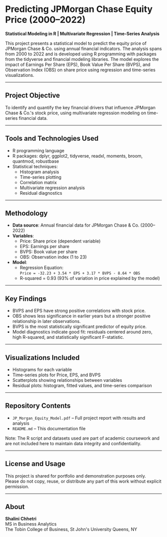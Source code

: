 # Predicting JPMorgan Chase Equity Price (2000–2022)

**Statistical Modeling in R | Multivariate Regression | Time-Series Analysis**

This project presents a statistical model to predict the equity price of JPMorgan Chase & Co. using annual financial indicators. The analysis spans from 2000 to 2022 and is developed using R programming with packages from the tidyverse and financial modeling libraries. The model explores the impact of Earnings Per Share (EPS), Book Value Per Share (BVPS), and Observation Index (OBS) on share price using regression and time-series visualizations.

---

## Project Objective

To identify and quantify the key financial drivers that influence JPMorgan Chase & Co.'s stock price, using multivariate regression modeling on time-series financial data.

---

## Tools and Technologies Used

- R programming language
- R packages: dplyr, ggplot2, tidyverse, readxl, moments, broom, quantmod, robustbase
- Statistical techniques:
  - Histogram analysis
  - Time-series plotting
  - Correlation matrix
  - Multivariate regression analysis
  - Residual diagnostics

---

## Methodology

- **Data source**: Annual financial data for JPMorgan Chase & Co. (2000–2022)
- **Variables**:
  - Price: Share price (dependent variable)
  - EPS: Earnings per share
  - BVPS: Book value per share
  - OBS: Observation index (1 to 23)
- **Model**:
  - Regression Equation:  
    `Price = -32.23 + 3.54 * EPS + 3.17 * BVPS - 8.64 * OBS`
  - R-squared = 0.93 (93% of variation in price explained by the model)

---

## Key Findings

- BVPS and EPS have strong positive correlations with stock price.
- OBS shows less significance in earlier years but a stronger positive relationship in later observations.
- BVPS is the most statistically significant predictor of equity price.
- Model diagnostics indicate good fit: residuals centered around zero, high R-squared, and statistically significant F-statistic.

---

## Visualizations Included

- Histograms for each variable
- Time-series plots for Price, EPS, and BVPS
- Scatterplots showing relationships between variables
- Residual plots: histogram, fitted values, and time-series comparison

---

## Repository Contents

- `JP_Morgan_Equity_Model.pdf` – Full project report with results and analysis
- `README.md` – This documentation file

Note: The R script and datasets used are part of academic coursework and are not included here to maintain data integrity and confidentiality.

---

## License and Usage

This project is shared for portfolio and demonstration purposes only.  
Please do not copy, reuse, or distribute any part of this work without explicit permission.

---

## About

**Shalini Chhetri**  
MS in Business Analytics  
The Tobin College of Business, St John's University
Queens, NY

